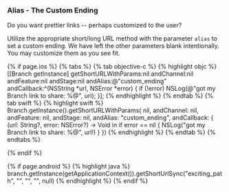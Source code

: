 ### Alias - The Custom Ending

Do you want prettier links -- perhaps customized to the user?

Utilize the appropriate short/long URL method with the parameter `alias` to set a custom ending. We have left the other parameters blank intentionally. You may customize them as you see fit.

<!--- iOS -->
{% if page.ios %}
{% tabs %}
{% tab objective-c %}
{% highlight objc %}
[[Branch getInstance] getShortURLWithParams:nil
                                 andChannel:nil
                                 andFeature:nil
                                   andStage:nil
                                   andAlias:@"custom_ending"
                                andCallback:^(NSString *url, NSError *error) {
    if (!error) NSLog(@"got my Branch link to share: %@", url);
}];
{% endhighlight %}
{% endtab %}
{% tab swift %}
{% highlight swift %}
Branch.getInstance().getShortURLWithParams( nil,
                                            andChannel: nil,
                                            andFeature: nil,
                                            andStage: nil,
                                            andAlias: "custom_ending",
                                            andCallback: { (url: String?, error: NSError?) -> Void in
    if error == nil {
        NSLog("got my Branch link to share: %@", url!)
    }
})
{% endhighlight %}
{% endtab %}
{% endtabs %}

{% endif %}
<!--- /iOS -->


<!--- Android -->
{% if page.android %}
{% highlight java %}
branch.getInstance(getApplicationContext()).getShortUrlSync("exciting_path", "", "", "", null)
{% endhighlight %}
{% endif %}
<!--- /Android -->
